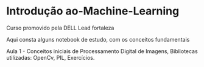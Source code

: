 # Introdução ao-Machine-Learning

Curso promovido pela DELL Lead fortaleza

Aqui consta alguns notebook de estudo, com os conceitos fundamentais

Aula 1 - Conceitos iniciais de Processamento Digital de Imagens,
        Bibliotecas utilizadas: OpenCv, PIL, 
        Exercícios.
